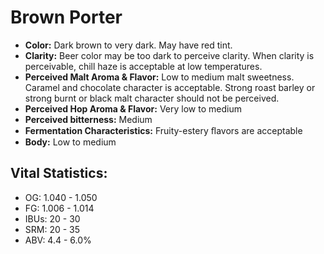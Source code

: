 # Brown Porter

- **Color:** Dark brown to very dark. May have red tint.
- **Clarity:** Beer color may be too dark to perceive clarity. When clarity is perceivable, chill haze is acceptable at low temperatures.
- **Perceived Malt Aroma & Flavor:** Low to medium malt sweetness. Caramel and chocolate character is acceptable. Strong roast barley or strong burnt or black malt character should not be perceived.
- **Perceived Hop Aroma & Flavor:** Very low to medium
- **Perceived bitterness:** Medium
- **Fermentation Characteristics:** Fruity-estery ﬂavors are acceptable
- **Body:** Low to medium

## Vital Statistics:

- OG: 1.040 - 1.050
- FG: 1.006 - 1.014
- IBUs: 20 - 30
- SRM: 20 - 35
- ABV: 4.4 - 6.0%
